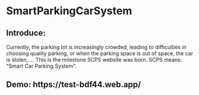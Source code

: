 # SmartParkingCarSystem

<h2>Introduce: </h2>
<p>Currently, the parking lot is increasingly crowded, leading to difficulties in choosing quality parking, or when the parking space is out of space, the car is stolen,…. This is the milestone SCPS website was born. SCPS means: "Smart Car Parking System".</p>

<h2>Demo: https://test-bdf44.web.app/</h2>
